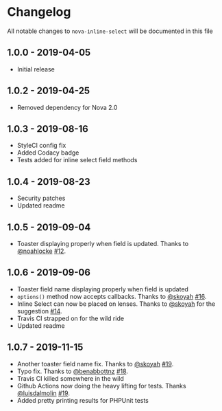# Changelog

All notable changes to `nova-inline-select` will be documented in this file

## 1.0.0 - 2019-04-05

- Initial release

## 1.0.2 - 2019-04-25

- Removed dependency for Nova 2.0

## 1.0.3 - 2019-08-16

- StyleCI config fix
- Added Codacy badge
- Tests added for inline select field methods

## 1.0.4 - 2019-08-23

- Security patches
- Updated readme

## 1.0.5 - 2019-09-04

- Toaster displaying properly when field is updated. Thanks to [@noahlocke](https://github.com/noahlocke) [#12](https://github.com/kirschbaum-development/nova-inline-select/pull/12).

## 1.0.6 - 2019-09-06

- Toaster field name displaying properly when field is updated
- `options()` method now accepts callbacks. Thanks to [@skoyah](https://github.com/skoyah) [#16](https://github.com/kirschbaum-development/nova-inline-select/pull/16).
- Inline Select can now be placed on lenses. Thanks to [@skoyah](https://github.com/skoyah) for the suggestion [#14](https://github.com/kirschbaum-development/nova-inline-select/issues/14).
- Travis CI strapped on for the wild ride
- Updated readme

## 1.0.7 - 2019-11-15

- Another toaster field name fix. Thanks to [@skoyah](https://github.com/skoyah) [#19](https://github.com/kirschbaum-development/nova-inline-select/pull/19).
- Typo fix. Thanks to [@benabbottnz](https://github.com/benabbottnz) [#18](https://github.com/kirschbaum-development/nova-inline-select/issues/18).
- Travis CI killed somewhere in the wild
- Github Actions now doing the heavy lifting for tests. Thanks [@luisdalmolin](https://github.com/luisdalmolin) [#19](https://github.com/kirschbaum-development/nova-inline-select/issues/19).
- Added pretty printing results for PHPUnit tests

